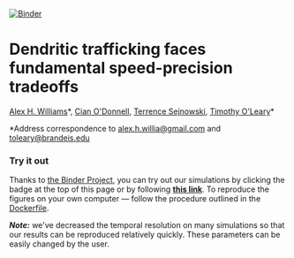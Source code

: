[![Binder](http://mybinder.org/badge.svg)](http://mybinder.org/repo/ahwillia/Williams-etal-Synaptic-Transport)

# Dendritic trafficking faces fundamental speed-precision tradeoffs

[Alex H. Williams](http://alexhwilliams.info/)\*, [Cian O'Donnell](http://www.snl.salk.edu/~cian/Cian_ODonnell/Cian_ODonnell.html), [Terrence Sejnowski](http://cnl.salk.edu/), [Timothy O'Leary](http://www.drtimothyoleary.com/)\*

*Address correspondence to alex.h.willia@gmail.com and toleary@brandeis.edu

### Try it out

Thanks to [the Binder Project](http://mybinder.org/), you can try out our simulations by clicking the badge at the top of this page or by following [**this link**](http://mybinder.org/repo/ahwillia/Williams-etal-Synaptic-Transport). To reproduce the figures on your own computer &mdash; follow the procedure outlined in the [Dockerfile](https://github.com/ahwillia/Williams-etal-Synaptic-Transport/blob/master/Dockerfile).

***Note:*** we've decreased the temporal resolution on many simulations so that our results can be reproduced relatively quickly. These parameters can be easily changed by the user.
